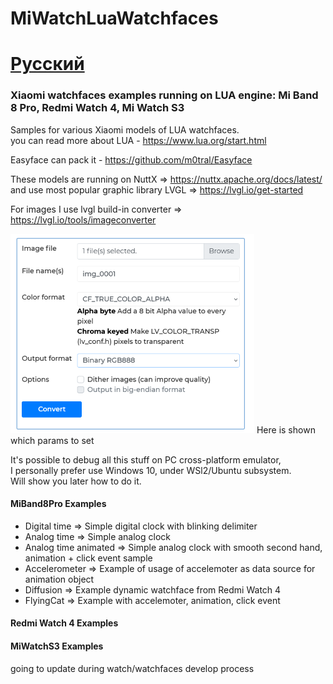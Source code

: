 # MiWatchLuaWatchfaces

# [Русский](readmeRU.md)

### Xiaomi watchfaces examples running on LUA engine: Mi Band 8 Pro, Redmi Watch 4, Mi Watch S3

Samples for various Xiaomi models of LUA watchfaces.  
you can read more about LUA - https://www.lua.org/start.html  

Easyface can pack it - https://github.com/m0tral/Easyface  

These models are running on NuttX => https://nuttx.apache.org/docs/latest/   
and use most popular graphic library LVGL => https://lvgl.io/get-started

For images I use lvgl build-in converter => https://lvgl.io/tools/imageconverter  
  
<img src="img/lvgl_conv_settings.png"/>   
Here is shown which params to set   
   
It's possible to debug all this stuff on PC cross-platform emulator,   
I personally prefer use Windows 10, under WSl2/Ubuntu subsystem.   
Will show you later how to do it.   

#### MiBand8Pro Examples
 - Digital time => Simple digital clock with blinking delimiter
 - Analog time  => Simple analog clock
 - Analog time animated  => Simple analog clock with smooth second hand, animation + click event sample
 - Accelerometer  => Example of usage of accelemoter as data source for animation object
 - Diffusion  => Example dynamic watchface from Redmi Watch 4
 - FlyingCat  => Example with accelemoter, animation, click event

#### Redmi Watch 4 Examples

#### MiWatchS3 Examples

going to update during watch/watchfaces develop process  

